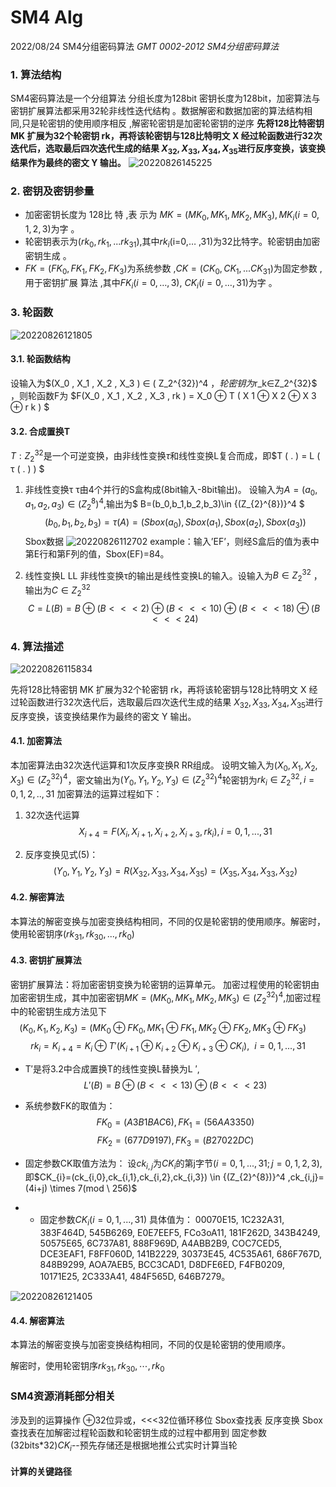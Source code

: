 # SM4 Alg
2022/08/24
SM4分组密码算法
_GMT 0002-2012 SM4分组密码算法_
### 1. 算法结构
SM4密码算法是一个分组算法 分组长度为128bit  密钥长度为128bit，加密算法与密钥扩展算法都采用32轮非线性迭代结构 。数据解密和数据加密的算法结构相 同,只是轮密钥的使用顺序相反 ,解密轮密钥是加密轮密钥的逆序
**先将128比特密钥 MK 扩展为32个轮密钥 rk，再将该轮密钥与128比特明文 X 经过轮函数进行32次迭代后，选取最后四次迭代生成的结果 $X_{32},X_{33},X_{34},X_{35}$进行反序变换，该变换结果作为最终的密文 Y 输出。**
![20220826145225](https://cdn.jsdelivr.net/gh/haocat/img_bed@master/markdown/security/20220826145225.png)

### 2. 密钥及密钥参量
-   加密密钥长度为 128比 特 ,表 示为 $MK=(MK_0 ,MK_1,MK_2,MK_3), MK_i(i=0,1,2,3)$为字 。
-   轮密钥表示为$(rk_0,rk_1,...rk_{31})$,其中$rk_i$(i=0,… ,31)为32比特字。轮密钥由加密密钥生成 。
-   $FK=(FK_0,FK_1,FK_2,FK_3)$为系统参数 ,$CK=(CK_0,CK_1,...CK_{31})$为固定参数 ,用于密钥扩展
算法 ,其中$FK_i(i=0,… ,3),\  CK_i(i=0,… ,31)$为字 。

### 3. 轮函数
![20220826121805](https://cdn.jsdelivr.net/gh/haocat/img_bed@master/markdown/security/20220826121805.png)
#### 3.1. 轮函数结构
设输入为$(X_0 , X_1 , X_2 , X_3 ) ∈ ( Z_2^{32})^4 $，轮密钥为$r_k∈Z_2^{32}$ ，则轮函数F为
$F(X_0 , X_1 , X_2 , X_3 , rk ) = X_0 ⊕ T ( X 1 ⊕ X 2 ⊕ X 3 ⊕ r k ) $
#### 3.2. 合成置换T
$T:Z_2^{32}$是一个可逆变换，由非线性变换$\tau$和线性变换L复合而成，即$T ( . ) = L ( τ ( . ) ) $
1.  非线性变换τ 
τ由4个并行的S盒构成(8bit输入-8bit输出)。
设输入为$A=(a_0,a_1,a_2,a_3)\in {(Z_{2}^{8})}^4$,输出为$ B=(b_0,b_1,b_2,b_3)\in {(Z_{2}^{8})}^4 $
$$(b_0,b_1,b_2,b_3)=\tau (A)=(Sbox(a_0),Sbox(a_1),Sbox(a_2),Sbox(a_3))$$
Sbox数据
![20220826112702](https://cdn.jsdelivr.net/gh/haocat/img_bed@master/markdown/security/20220826112702.png)
example：输入’EF’，则经S盒后的值为表中第E行和第F列的值，Sbox(EF)=84。

1.  线性变换L LL
非线性变换τ的输出是线性变换L的输入。设输入为$B∈Z_{2}^{32}$ ，输出为$C\in Z_{2}^{32}$
$$C=L(B)=B \oplus (B<<<2) \oplus (B<<<10) \oplus (B<<<18) \oplus (B<<<24)$$

### 4. 算法描述
![20220826115834](https://cdn.jsdelivr.net/gh/haocat/img_bed@master/markdown/security/20220826115834.png)

先将128比特密钥 MK 扩展为32个轮密钥 rk，再将该轮密钥与128比特明文 X 经过轮函数进行32次迭代后，选取最后四次迭代生成的结果 $X_{32},X_{33},X_{34},X_{35}$进行反序变换，该变换结果作为最终的密文 Y 输出。
#### 4.1. 加密算法
本加密算法由32次迭代运算和1次反序变换R RR组成。
设明文输入为$(X_0,X_1,X_2,X_3) \in {(Z_{2}^{32})}^4$，密文输出为$(Y_0,Y_1,Y_2,Y_3) \in {(Z_{2}^{32})}^4$轮密钥为${rk}_i \in Z_{2}^{32},i=0,1,2,..,31$
加密算法的运算过程如下：
1. 32次迭代运算
$$X_{i+4}=F(X_i,X_{i+1},X_{i+2},X_{i+3},{rk}_i),i=0,1,...,31 $$

2.  反序变换见式(5)：
$$ (Y_0,Y_1,Y_2,Y_3)=R(X_{32},X_{33},X_{34},X_{35})=(X_{35},X_{34},X_{33},X_{32})$$

#### 4.2. 解密算法
本算法的解密变换与加密变换结构相同，不同的仅是轮密钥的使用顺序。解密时，使用轮密钥序$({rk}_{31},{rk}_{30},...,{rk}_{0})$

#### 4.3. 密钥扩展算法
密钥扩展算法：将加密密钥变换为轮密钥的运算单元。
加密过程使用的轮密钥由加密密钥生成，其中加密密钥$MK=({MK}_0,{MK}_1,{MK}_2,{MK}_3) \in {(Z_{2}^{32})}^4$,加密过程中的轮密钥生成方法见下
$$ (K_0,K_1,K_2,K_3)=({MK}_0 \oplus {FK}_0,{MK}_1 \oplus {FK}_1,{MK}_2 \oplus {FK}_2,{MK}_3 \oplus {FK}_3) \quad$$
$$rk_i=K_{i+4}=K_{i} \oplus T'(K_{i+1} \oplus K_{i+2} \oplus K_{i+3} \oplus CK_i),\ \ i=0,1,...,31 $$

-   T′是将3.2中合成置换T的线性变换L替换为L ′,$$ {L}'(B)=B \oplus (B<<<13) \oplus (B<<<23) $$
-  系统参数FK的取值为：
$${FK}_0=(A3B1BAC6),{FK}_1=(56AA3350)$$ $${FK}_2=(677D9197),{FK}_3=(B27022DC)$$

-   固定参数CK取值方法为：
设$ck_{i,j}$为$CK_{i}$的第j字节$(i=0,1,...,31;j=0,1,2,3)$,即$CK_{i}=(ck_{i,0},ck_{i,1},ck_{i,2},ck_{i,3}) \in {(Z_{2}^{8})}^4 $,$ck_{i,j}=(4i+j) \times 7(mod \ 256)$ 
-    - 固定参数${CK}_i(i=0,1,...,31)$
具体值为：
00070E15, 1C232A31, 383F464D, 545B6269,
E0E7EEF5, FCo3oA11, 181F262D, 343B4249,
50575E65, 6C737A81, 888F969D, A4ABB2B9,
COC7CED5, DCE3EAF1, F8FF060D, 141B2229,
30373E45, 4C535A61, 686F767D, 848B9299,
AOA7AEB5, BCC3CAD1, D8DFE6ED, F4FB0209,
10171E25, 2C333A41, 484F565D, 646B7279。

![20220826121405](https://cdn.jsdelivr.net/gh/haocat/img_bed@master/markdown/security/20220826121405.png)

#### 4.4. 解密算法
本算法的解密变换与加密变换结构相同，不同的仅是轮密钥的使用顺序。

解密时，使用轮密钥序$rk_31,rk_{30},⋯,rk_0$



### SM4资源消耗部分相关
涉及到的运算操作 ⊕32位异或，<<<32位循环移位  Sbox查找表 反序变换 
Sbox查找表在加解密过程轮函数和轮密钥生成的过程中都用到
固定参数(32bits*32)${CK}_i$--预先存储还是根据地推公式实时计算当轮
#### 计算的关键路径
